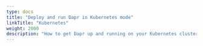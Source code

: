 ```yaml
---
type: docs
title: "Deploy and run Dapr in Kubernetes mode"
linkTitle: "Kubernetes"
weight: 2000
description: "How to get Dapr up and running on your Kubernetes cluster"
---
```


